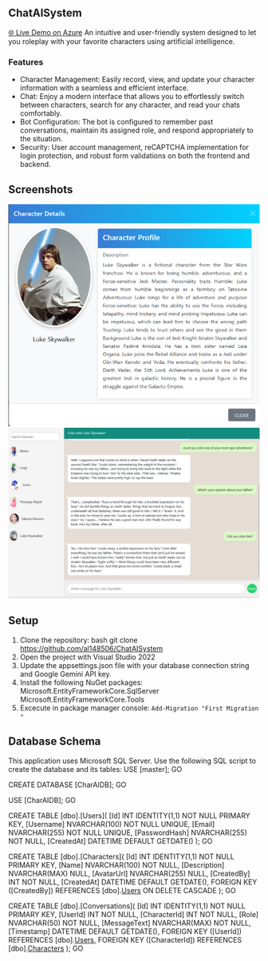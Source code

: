 ## ChatAISystem
[🌐 Live Demo on Azure](https://chataisystemacg.azurewebsites.net/)
An intuitive and user-friendly system designed to let you roleplay with your favorite characters using artificial intelligence.

### Features

- Character Management: Easily record, view, and update your character information with a seamless and efficient interface.
- Chat: Enjoy a modern interface that allows you to effortlessly switch between characters, search for any character, and read your chats comfortably.
- Bot Configuration: The bot is configured to remember past conversations, maintain its assigned role, and respond appropriately to the situation.
- Security: User account management, reCAPTCHA implementation for login protection, and robust form validations on both the frontend and backend.
## Screenshots
![Character](https://github.com/Al148506/ChatAISystem/blob/dbd6afdb98b8c66f6e022304fc152e1641abdcd9/CharacterLuke.png)
![Chat](https://github.com/Al148506/ChatAISystem/blob/d9bf46125e9de7cb1297993505d163bca735158a/ConversationLuke.png)


## Setup
1.  Clone the repository:
   bash
   git clone https://github.com/al148506/ChatAISystem
2. Open the project with Visual Studio 2022
3. Update the appsettings.json file with your database connection string and Google Gemini API key.
4. Install the following NuGet packages:
Microsoft.EntityFrameworkCore.SqlServer
Microsoft.EntityFrameworkCore.Tools
5. Excecute in package manager console:
`Add-Migration "First Migration "`

## Database Schema  
This application uses Microsoft SQL Server. Use the following SQL script to create the database and its tables:
USE [master];
GO

CREATE DATABASE [CharAIDB];
GO

USE [CharAIDB];
GO

CREATE TABLE [dbo].[Users](
    [Id] INT IDENTITY(1,1) NOT NULL PRIMARY KEY,
    [Username] NVARCHAR(100) NOT NULL UNIQUE,
    [Email] NVARCHAR(255) NOT NULL UNIQUE,
    [PasswordHash] NVARCHAR(255) NOT NULL,
    [CreatedAt] DATETIME DEFAULT GETDATE()
);
GO

CREATE TABLE [dbo].[Characters](
    [Id] INT IDENTITY(1,1) NOT NULL PRIMARY KEY,
    [Name] NVARCHAR(100) NOT NULL,
    [Description] NVARCHAR(MAX) NULL,
    [AvatarUrl] NVARCHAR(255) NULL,
    [CreatedBy] INT NOT NULL,
    [CreatedAt] DATETIME DEFAULT GETDATE(),
    FOREIGN KEY ([CreatedBy]) REFERENCES [dbo].[Users]([Id]) ON DELETE CASCADE
);
GO

CREATE TABLE [dbo].[Conversations](
    [Id] INT IDENTITY(1,1) NOT NULL PRIMARY KEY,
    [UserId] INT NOT NULL,
    [CharacterId] INT NOT NULL,
    [Role] NVARCHAR(50) NOT NULL,
    [MessageText] NVARCHAR(MAX) NOT NULL,
    [Timestamp] DATETIME DEFAULT GETDATE(),
    FOREIGN KEY ([UserId]) REFERENCES [dbo].[Users]([Id]),
    FOREIGN KEY ([CharacterId]) REFERENCES [dbo].[Characters]([Id])
);
GO
